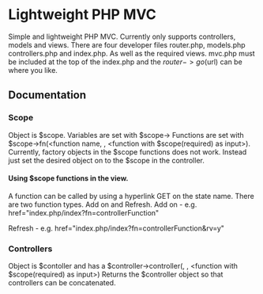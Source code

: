 # Lightweight PHP MVC

Simple and lightweight PHP MVC. Currently only supports controllers, models and views. There are
four developer files router.php, models.php controllers.php and index.php. As well as the required
views. mvc.php must be included at the top of the index.php and the $router->go($url) can be where
you like.

## Documentation
### Scope
Object is $scope. 
Variables are set with $scope-><variable name>
Functions are set with $scope->fn(<function name, <array of factory obs>, <function with $scope(required)
as input>).
Currently, factory objects in the $scope functions does not work. Instead just set the desired object
on to the $scope in the controller.

#### Using $scope functions in the view.
A function can be called by using a hyperlink GET on the state name. 
There are two function types. Add on and Refresh. 
Add on - e.g. href="index.php/index?fn=controllerFunction"

Refresh - e.g. href="index.php/index?fn=controllerFunction&rv=y"



### Controllers
Object is $contoller and has a
$controller->controller(<controller name>, <array of factory obs>, <function with $scope(required)
as input>) 
Returns the $controller object so that controllers can be concatenated. 